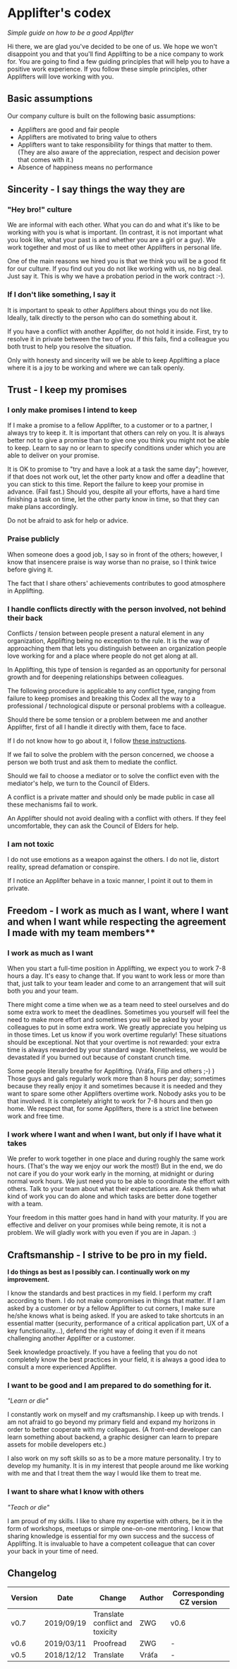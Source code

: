# Applifter's codex
*Simple guide on how to be a good Applifter*

Hi there, we are glad you've decided to be one of us. We hope we won't disappoint you and that you'll find Applifting to be a nice company to work for. You are going to find a few guiding principles that will help you to have a positive work experience. If you follow these simple principles, other Applifters will love working with you.

## Basic assumptions

Our company culture is built on the following basic assumptions:

* Applifters are good and fair people
* Applifters are motivated to bring value to others
* Applifters want to take responsibility for things that matter to them. (They are also aware of the appreciation, respect and decision power that comes with it.)
* Absence of happiness means no performance

## Sincerity - I say things the way they are

### "Hey bro!" culture

We are informal with each other. What you can do and what it's like to be working with you is what is important. (In contrast, it is not important what you look like, what your past is and whether you are a girl or a guy). We work together and most of us like to meet other Applifters in personal life. 

One of the main reasons we hired you is that we think you will be a good fit for our culture. If you find out you do not like working with us, no big deal. Just say it. This is why we have a probation period in the work contract :-).  

### If I don't like something, I say it

It is important to speak to other Applifters about things you do not like. Ideally, talk directly to the person who can do something about it. 

If you have a conflict with another Applifter, do not hold it inside. First, try to resolve it in private between the two of you. If this fails, find a colleague you both trust to help you resolve the situation.

 Only with honesty and sincerity will we be able to keep Applifting a place where it is a joy to be working and where we can talk openly.

## Trust - I keep my promises

### I only make promises I intend to keep

If I make a promise to a fellow Applifter, to a customer or to a partner, I always try to keep it. It is important that others can rely on you. It is always better not to give a promise than to give one you think you might not be able to keep. Learn to say no or learn to specify conditions under which you are able to deliver on your promise.

It is OK to promise to "try and have a look at a task the same day"; however, if that does not work out, let the other party know and offer a deadline that you can stick to this time. 
Report the failure to keep your promise in advance. (Fail fast.)
Should you, despite all your efforts, have a hard time finishing a task on time, let the other party know in time, so that they can make plans accordingly.

Do not be afraid to ask for help or advice.

### Praise publicly

When someone does a good job, I say so in front of the others; however, I know that insencere praise is way worse than no praise, so I think twice before giving it.

The fact that I share others' achievements contributes to good atmosphere in Applifting.

### I handle conflicts directly with the person involved, not behind their back

Conflicts / tension between people present a natural element in any organization, Applifting being no exception to the rule. It is the way of approaching them that lets you distinguish between an organization people love working for and a place where people do not get along at all.

In Applifting, this type of tension is regarded as an opportunity for personal growth and for deepening relationships between colleagues.

The following procedure is applicable to any conflict type, ranging from failure to keep promises and breaking this Codex all the way to a professional / technological dispute or personal problems with a colleague.

Should there be some tension or a problem between me and another Applifter, first of all I handle it directly with them, face to face.

If I do not know how to go about it, I follow [these instructions](./managing-conflicts.md).

If we fail to solve the problem with the person concerned, we choose a person we both trust and ask them to mediate the conflict.

Should we fail to choose a mediator or to solve the conflict even with the mediator's help, we turn to the Council of Elders.

A conflict is a private matter and should only be made public in case all these mechanisms fail to work.

An Applifter should not avoid dealing with a conflict with others. If they feel uncomfortable, they can ask the Council of Elders for help.

### I am not toxic

I do not use emotions as a weapon against the others. I do not lie, distort reality, spread defamation or conspire.

If I notice an Applifter behave in a toxic manner, I point it out to them in private.

## Freedom - I work as much as I want, where I want and when I want while respecting the agreement I made with my team members**

### I work as much as I want
When you start a full-time position in Applifting, we expect you to work 7-8 hours a day. It's easy to change that. If you want to work less or more than that, just talk to your team leader and come to an arrangement that will suit both you and your team.

There might come a time when we as a team need to steel ourselves and do some extra work to meet the deadlines. Sometimes you yourself will feel the need to make more effort and sometimes you will be asked by your colleagues to put in some extra work. We greatly appreciate you helping us in those times. Let us know if you work overtime regularly! These situations should be exceptional. Not that your overtime is not rewarded: your extra time is always rewarded by your standard wage. Nonetheless, we would be devastated if you burned out because of constant crunch time.

Some people literally breathe for Applifting. (Vráťa, Filip and others ;-) ) Those guys and gals regularly work more than 8 hours per day; sometimes because they really enjoy it and sometimes because it is needed and they want to spare some other Applifters overtime work. Nobody asks you to be that involved. It is completely alright to work for 7-8 hours and then go home. We respect that, for some Applifters, there is a strict line between work and free time.

### I work where I want and when I want, but only if I have what it takes
We prefer to work together in one place and during roughly the same work hours. (That's the way we enjoy our work the most!) But in the end, we do not care if you do your work early in the morning, at midnight or during normal work hours. We just need you to be able to coordinate the effort with others. Talk to your team about what their expectations are. Ask them what kind of work you can do alone and which tasks are better done together with a team.

Your freedom in this matter goes hand in hand with your maturity. If you are effective and deliver on your promises while being remote, it is not a problem. We will gladly work with you even if you are in Japan. :)

## Craftsmanship - I strive to be pro in my field. 

**I do things as best as I possibly can. I continually work on my improvement.**

I know the standards and best practices in my field. I perform my craft according to them. I do not make compromises in things that matter. If I am asked by a customer or by a fellow Applifter to cut corners, I make sure he/she knows what is being asked. If you are asked to take shortcuts in an essential matter (security, performance of a critical application part, UX of a key functionality...), defend the right way of doing it even if it means challenging another Applifter or a customer.

Seek knowledge proactively. If you have a feeling that you do not completely know the best practices in your field, it is always a good idea to consult a more experienced Applifter.

### I want to be good and I am prepared to do something for it.

*"Learn or die"*

I constantly work on myself and my craftsmanship. I keep up with trends. I am not afraid to go beyond my primary field and expand my horizons in order to better cooperate with my colleagues. (A front-end developer can learn something about backend, a graphic designer can learn to prepare assets for mobile developers etc.)

I also work on my soft skills so as to be a more mature personality. I try to develop my humanity. It is in my interest that people around me like working with me and that I treat them the way I would like them to treat me.

### I want to share what I know with others

*"Teach or die"*

I am proud of my skills. I like to share my expertise with others, be it in the form of workshops, meetups or simple one-on-one mentoring. I know that sharing knowledge is essential for my own success and the success of Applifting. It is invaluable to have a competent colleague that can cover your back in your time of need.

## Changelog
 
| Version | Date       | Change                          | Author | Corresponding CZ version |
| ------- | ---------- | ------------------------------- | ------ | ------------------------ |
| v0.7    | 2019/09/19 | Translate conflict and toxicity | ZWG    | v0.6                     |
| v0.6    | 2019/03/11 | Proofread                       | ZWG    | -                        |
| v0.5    | 2018/12/12 | Translate                       | Vráťa  | -                        |

